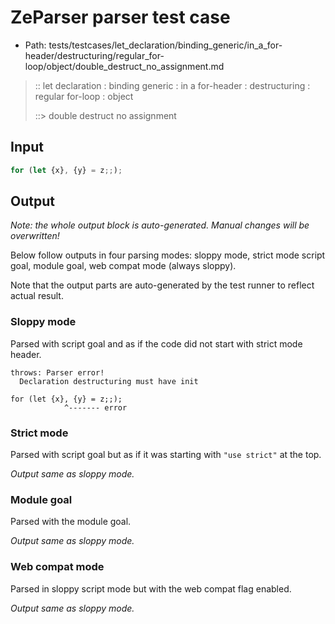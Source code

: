 # ZeParser parser test case

- Path: tests/testcases/let_declaration/binding_generic/in_a_for-header/destructuring/regular_for-loop/object/double_destruct_no_assignment.md

> :: let declaration : binding generic : in a for-header : destructuring : regular for-loop : object
>
> ::> double destruct no assignment

## Input

`````js
for (let {x}, {y} = z;;);
`````

## Output

_Note: the whole output block is auto-generated. Manual changes will be overwritten!_

Below follow outputs in four parsing modes: sloppy mode, strict mode script goal, module goal, web compat mode (always sloppy).

Note that the output parts are auto-generated by the test runner to reflect actual result.

### Sloppy mode

Parsed with script goal and as if the code did not start with strict mode header.

`````
throws: Parser error!
  Declaration destructuring must have init

for (let {x}, {y} = z;;);
            ^------- error
`````

### Strict mode

Parsed with script goal but as if it was starting with `"use strict"` at the top.

_Output same as sloppy mode._

### Module goal

Parsed with the module goal.

_Output same as sloppy mode._

### Web compat mode

Parsed in sloppy script mode but with the web compat flag enabled.

_Output same as sloppy mode._
